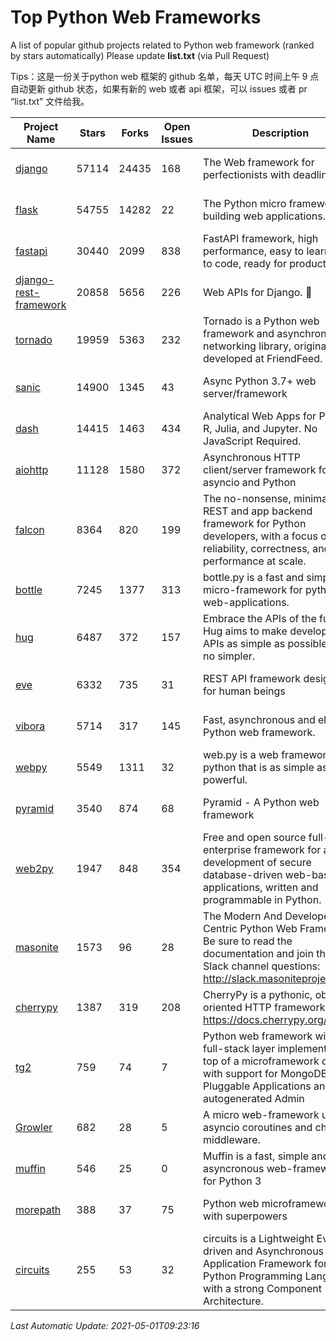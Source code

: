 # Top Python Web Frameworks
A list of popular github projects related to Python web framework (ranked by stars automatically)
Please update **list.txt** (via Pull Request)

Tips：这是一份关于python web 框架的 github 名单，每天 UTC 时间上午 9 点自动更新 github 状态，如果有新的 web 或者 api 框架，可以 issues 或者 pr “list.txt” 文件给我。

| Project Name | Stars | Forks | Open Issues | Description | Last Commit |
| ------------ | ----- | ----- | ----------- | ----------- | ----------- |
| [django](https://github.com/django/django) | 57114 | 24435 | 168 | The Web framework for perfectionists with deadlines. | 2021-04-30 12:04:22 |
| [flask](https://github.com/pallets/flask) | 54755 | 14282 | 22 | The Python micro framework for building web applications. | 2021-04-29 17:11:09 |
| [fastapi](https://github.com/tiangolo/fastapi) | 30440 | 2099 | 838 | FastAPI framework, high performance, easy to learn, fast to code, ready for production | 2021-04-07 07:04:13 |
| [django-rest-framework](https://github.com/encode/django-rest-framework) | 20858 | 5656 | 226 | Web APIs for Django. 🎸 | 2021-04-26 08:30:41 |
| [tornado](https://github.com/tornadoweb/tornado) | 19959 | 5363 | 232 | Tornado is a Python web framework and asynchronous networking library, originally developed at FriendFeed. | 2021-04-21 19:58:33 |
| [sanic](https://github.com/sanic-org/sanic) | 14900 | 1345 | 43 | Async Python 3.7+ web server/framework | Build fast. Run fast. | 2021-04-19 21:53:42 |
| [dash](https://github.com/plotly/dash) | 14415 | 1463 | 434 | Analytical Web Apps for Python, R, Julia, and Jupyter. No JavaScript Required. | 2021-04-30 22:35:17 |
| [aiohttp](https://github.com/aio-libs/aiohttp) | 11128 | 1580 | 372 | Asynchronous HTTP client/server framework for asyncio and Python | 2021-04-26 11:10:32 |
| [falcon](https://github.com/falconry/falcon) | 8364 | 820 | 199 | The no-nonsense, minimalist REST and app backend framework for Python developers, with a focus on reliability, correctness, and performance at scale. | 2021-04-26 16:15:42 |
| [bottle](https://github.com/bottlepy/bottle) | 7245 | 1377 | 313 | bottle.py is a fast and simple micro-framework for python web-applications. | 2021-01-01 15:17:44 |
| [hug](https://github.com/hugapi/hug) | 6487 | 372 | 157 | Embrace the APIs of the future. Hug aims to make developing APIs as simple as possible, but no simpler. | 2020-08-10 05:07:26 |
| [eve](https://github.com/pyeve/eve) | 6332 | 735 | 31 | REST API framework designed for human beings | 2021-03-14 16:47:07 |
| [vibora](https://github.com/vibora-io/vibora) | 5714 | 317 | 145 | Fast, asynchronous and elegant Python web framework. | 2019-02-11 10:54:12 |
| [webpy](https://github.com/webpy/webpy) | 5549 | 1311 | 32 | web.py is a web framework for python that is as simple as it is powerful.  | 2021-03-03 00:03:19 |
| [pyramid](https://github.com/Pylons/pyramid) | 3540 | 874 | 68 | Pyramid - A Python web framework | 2021-03-15 06:21:30 |
| [web2py](https://github.com/web2py/web2py) | 1947 | 848 | 354 | Free and open source full-stack enterprise framework for agile development of secure database-driven web-based applications, written and programmable in Python. | 2021-03-03 06:47:33 |
| [masonite](https://github.com/MasoniteFramework/masonite) | 1573 | 96 | 28 | The Modern And Developer Centric Python Web Framework. Be sure to read the documentation and join the Slack channel questions: http://slack.masoniteproject.com | 2021-04-16 01:55:01 |
| [cherrypy](https://github.com/cherrypy/cherrypy) | 1387 | 319 | 208 | CherryPy is a pythonic, object-oriented HTTP framework.      https://docs.cherrypy.org/ | 2021-01-17 23:39:22 |
| [tg2](https://github.com/TurboGears/tg2) | 759 | 74 | 7 | Python web framework with full-stack layer implemented on top of a microframework core with support for MongoDB, Pluggable Applications and autogenerated Admin | 2020-10-08 07:18:07 |
| [Growler](https://github.com/pyGrowler/Growler) | 682 | 28 | 5 | A micro web-framework using asyncio coroutines and chained middleware. | 2020-03-08 07:51:41 |
| [muffin](https://github.com/klen/muffin) | 546 | 25 | 0 | Muffin is a fast, simple and asyncronous web-framework for Python 3 | 2021-04-30 11:29:30 |
| [morepath](https://github.com/morepath/morepath) | 388 | 37 | 75 | Python web microframework with superpowers | 2021-04-18 14:33:02 |
| [circuits](https://github.com/circuits/circuits) | 255 | 53 | 32 | circuits is a Lightweight Event driven and Asynchronous Application Framework for the Python Programming Language with a strong Component Architecture. | 2020-12-16 08:37:47 |

*Last Automatic Update: 2021-05-01T09:23:16*